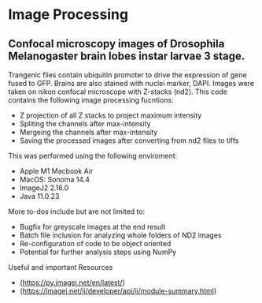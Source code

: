# Image Processing 
## Confocal microscopy images of Drosophila Melanogaster brain lobes instar larvae 3 stage.
Trangenic flies contain ubiquitin promoter to drive the expression of gene fused to GFP. Brains are also stained with nuclei marker, DAPI. Images were taken on nikon confocal microscope with Z-stacks (nd2). This code contains the following image processing fucntions:
- Z projection of all Z stacks to project maximum intensity 
- Spliting the channels after max-intensity
- Mergeing the channels after max-intensity 
- Saving the processed images after converting from nd2 files to tiffs 

This was performed using the following enviroment: 
- Apple M1 Macbook Air
- MacOS: Sonoma 14.4
- ImageJ2 2.16.0
- Java 11.0.23

More to-dos include but are not limited to: 
- Bugfix for greyscale images at the end result
- Batch file inclusion for analyzing whole folders of ND2 images 
- Re-configuration of code to be object oriented 
- Potential for further analysis steps using NumPy

Useful and important Resources 
- (https://py.imagej.net/en/latest/)
- (https://imagej.net/ij/developer/api/ij/module-summary.html)
